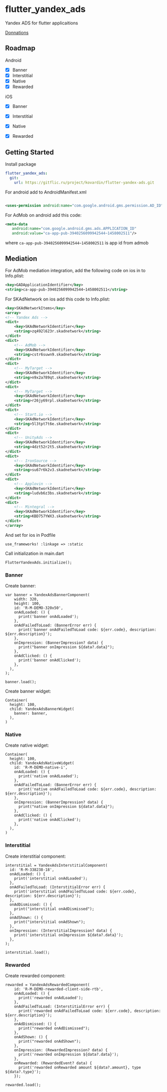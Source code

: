 # flutter_yandex_ads

Yandex ADS for flutter applicaitions

[Donnations](https://www.tinkoff.ru/cf/6xz8n4h0LzO)

## Roadmap

Android
- [x] Banner
- [x] Interstitial
- [x] Native
- [x] Rewarded

iOS
- [x] Banner
- [x] Interstitial
- [x] Native
- [x] Rewarded


## Getting Started

Install package

```yaml
flutter_yandex_ads:
  git:
    url: https://gitflic.ru/project/kovardin/flutter-yandex-ads.git
```

For android add to AndroidManifest.xml

```xml

<uses-permission android:name="com.google.android.gms.permission.AD_ID" tools:node="remove"/>
```

For AdMob on android add this code:

```xml
<meta-data
   android:name="com.google.android.gms.ads.APPLICATION_ID"
   android:value="ca-app-pub-3940256099942544~1458002511"/>
```

where `ca-app-pub-3940256099942544~1458002511` is app id from admob

## Mediation

For AdMob mediation integration, add the following code on ios in to Info.plist:

```xml
<key>GADApplicationIdentifier</key>
<string>ca-app-pub-3940256099942544~1458002511</string>
```

For SKAdNetwork on ios add this code to Info.plist:

```xml
<key>SKAdNetworkItems</key>
<array>
<!-- Yandex Ads -->
<dict>
    <key>SKAdNetworkIdentifier</key>
    <string>zq492l623r.skadnetwork</string>
</dict>
<dict>
    <!-- AdMob -->
    <key>SKAdNetworkIdentifier</key>
    <string>cstr6suwn9.skadnetwork</string>
</dict>
<dict>
    <!-- MyTarget -->
    <key>SKAdNetworkIdentifier</key>
    <string>n9x2a789qt.skadnetwork</string>
</dict>
<dict>
    <!-- MyTarget -->
    <key>SKAdNetworkIdentifier</key>
    <string>r26jy69rpl.skadnetwork</string>
</dict>
<dict>
    <!-- Start.io -->
    <key>SKAdNetworkIdentifier</key>
    <string>5l3tpt7t6e.skadnetwork</string>
</dict>
<dict>
    <!-- UnityAds -->
    <key>SKAdNetworkIdentifier</key>
    <string>4dzt52r2t5.skadnetwork</string>
</dict>
<dict>
    <!-- IronSource -->
    <key>SKAdNetworkIdentifier</key>
    <string>su67r6k2v3.skadnetwork</string>
</dict>
<dict>
    <!-- Applovin -->
    <key>SKAdNetworkIdentifier</key>
    <string>ludvb6z3bs.skadnetwork</string>
</dict>
<dict>
    <!-- Mintegral -->
    <key>SKAdNetworkIdentifier</key>
    <string>KBD757YWX3.skadnetwork</string>
</dict>
</array>
```
And set for ios in Podfile

```
use_frameworks! :linkage => :static
```


Call initialization in main.dart

```
FlutterYandexAds.initialize();
```

### Banner

Create banner:

```
var banner = YandexAdsBannerComponent(
    width: 320,
    height: 100,
    id: 'R-M-DEMO-320x50',
    onAdLoaded: () {
      print('banner onAdLoaded');
    },
    onAdFailedToLoad: (BannerError err) {
      print('banner onAdFailedToLoad code: ${err.code}, description: ${err.description}');
    },
    onImpression: (BannerImpression? data) {
      print("banner onImpression ${data?.data}");
    },
    onAdClicked: () {
      print('banner onAdClicked');
    },
  ),
);

banner.load();
```

Create banner widget:

```
Container(
  height: 100,
  child: YandexAdsBannerWidget(
    banner: banner,
  ),
)
```

### Native

Create native widget:

```
Container(
  height: 100,
  child: YandexAdsNativeWidget(
    id: 'R-M-DEMO-native-i',
    onAdLoaded: () {
      print('native onAdLoaded');
    },
    onAdFailedToLoad: (BannerError err) {
      print('native onAdFailedToLoad code: ${err.code}, description: ${err.description}');
    },
    onImpression: (BannerImpression? data) {
      print("native onImpression ${data?.data}");
    },
    onAdClicked: () {
      print('native onAdClicked');
    },
  ),
)
```

### Interstitial

Create interstitial component:

```
interstitial = YandexAdsInterstitialComponent(
  id: 'R-M-338238-18',
  onAdLoaded: () {
    print('interstitial onAdLoaded');
  },
  onAdFailedToLoad: (InterstitialError err) {
    print('interstitial onAdFailedToLoad code: ${err.code}, description: ${err.description}');
  },
  onAdDismissed: () {
    print("interstitial onAdDismissed");
  },
  onAdShown: () {
    print("interstitial onAdShown");
  },
  onImpression: (InterstitialImpression? data) {
    print('interstitial onImpression ${data?.data}');
  },
);

interstitial.load();
```

### Rewarded

Create rewarded component:

```
rewarded = YandexAdsRewardedComponent(
    id: 'R-M-DEMO-rewarded-client-side-rtb',
    onAdLoaded: () {
      print('rewarded onAdLoaded');
    },
    onAdFailedToLoad: (InterstitialError err) {
      print('rewarded onAdFailedToLoad code: ${err.code}, description: ${err.description}');
    },
    onAdDismissed: () {
      print("rewarded onAdDismissed");
    },
    onAdShown: () {
      print("rewarded onAdShown");
    },
    onImpression: (RewardedImpression? data) {
      print('rewarded onImpression ${data?.data}');
    },
    onRewarded: (RewardedEvent? data) {
      print('rewarded onRewarded amount ${data?.amount}, type ${data?.type}');
    });

rewarded.load();
```
